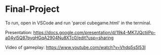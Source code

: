 # Final-Project

To run, open in VSCode and run 'parcel cubegame.html' in the terminal.

Presentation:
https://docs.google.com/presentation/d/19k4-MK7JQctiiPp-a04yl5Q87pyqHGqA2904Nu8XTc0/edit?usp=sharing

Video of gameplay:
https://www.youtube.com/watch?v=Vhdq5s5I53I
